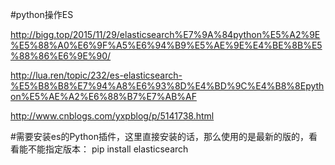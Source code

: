 #python操作ES

http://bigg.top/2015/11/29/elasticsearch%E7%9A%84python%E5%A2%9E%E5%88%A0%E6%9F%A5%E6%94%B9%E5%AE%9E%E4%BE%8B%E5%88%86%E6%9E%90/

http://lua.ren/topic/232/es-elasticsearch-%E5%B8%B8%E7%94%A8%E6%93%8D%E4%BD%9C%E4%B8%8Epython%E5%AE%A2%E6%88%B7%E7%AB%AF

http://www.cnblogs.com/yxpblog/p/5141738.html

#需要安装es的Python插件，这里直接安装的话，那么使用的是最新的版的，看看能不能指定版本：
pip install elasticsearch


